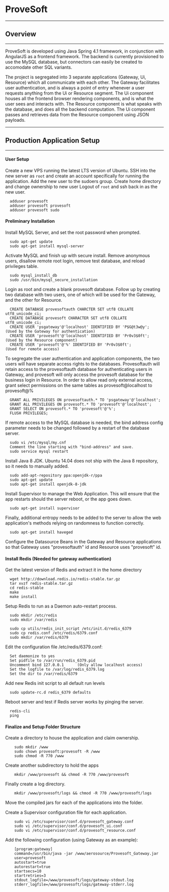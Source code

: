 # ProveSoft

---
## Overview
---
ProveSoft is developed using Java Spring 4.1 framework, in conjunction with AngularJS as a frontend framework. The backend is currently provisioned to use the MySQL database, but connectors can easily be created to accomodate other SQL variants.

The project is segregated into 3 separate applications (Gateway, Ui, Resource) which all communicate with each other. The Gateway facilitates user authentication, and is always a point of entry whenever a user requests anything from the Ui or Resource segment.
The Ui component houses all the frontend browser rendering components, and is what the user sees and interacts with.
The Resource component is what speaks with the database, and does all the backend computation. The Ui component passes and retrieves data from the Resource component using JSON payloads.

---
## Production Application Setup
---
#### User Setup
Create a new VPS running the latest LTS version of Ubuntu.
SSH into the new server as ```root``` and create an account specifically for running the application. 
Add the new user to the sudoers group.
Create home directory and change ownership to new user
Logout of ```root``` and ssh back in as the new user.
```
  adduser provesoft
  adduser provesoft provesoft
  adduser provesoft sudo
```

#### Preliminary Installation
Install MySQL Server, and set the root password when prompted.
```
  sudo apt-get update
  sudo apt-get install mysql-server
```
Activate MySQL and finish up with secure install. Remove anonymous users, disallow remote root login, remove test database, and reload privileges table.
```
  sudo mysql_install_db
  sudo /usr/bin/mysql_secure_installation
```
Login as root and create a blank provesoft database. Follow up by creating two database with two users, one of which will be used for the Gateway, and the other for Resource.
```
  CREATE DATABASE provesoftauth CHARCTER SET utf8 COLLATE utf8_unicode_ci;
  CREATE DATABASE provesoft CHARACTER SET utf8 COLLATE utf8_unicode_ci;
  CREATE USER 'psgateway'@'localhost' IDENTIFIED BY 'P$G@t3w@y';            (Used by the Gateway for authentication)
  CREATE USER 'provesoft'@'localhost' IDENTIFIED BY 'Pr0v3$0ft';            (Used by the Resource component)
  CREATE USER 'provesoft'@'%' IDENTIFIED BY 'Pr0v3$0ft';            	    (Used for remote access)
```
To segregate the user authentication and application components, the two users will have separate access rights to the databases. Provesoftauth will retain access to the provesoftauth database for authenticating users in Gateway, and provesoft will only access the provesoft database for the business login in Resource.
In order to allow read only external access, grant select permissions on the same tables as provesoft@localhost to provesoft@%
```
  GRANT ALL PRIVILEGES ON provesoftauth.* TO 'psgateway'@'localhost';
  GRANT ALL PRIVILEGES ON provesoft.* TO 'provesoft'@'localhost';
  GRANT SELECT ON provesoft.* TO 'provesoft'@'%';
  FLUSH PRIVILEGES;
```

If remote access to the MySQL database is needed, the bind address config parameter needs to be changed followed by a restart of the database server.
```
  sudo vi /etc/mysql/my.cnf
  Comment the line starting with "bind-address" and save.
  sudo service mysql restart
```
Install Java 8 JDK. Ubuntu 14.04 does not ship with the Java 8 repository, so it needs to manually added.
```
  sudo add-apt-repository ppa:openjdk-r/ppa
  sudo apt-get update
  sudo apt-get install openjdk-8-jdk
```
Install Supervisor to manage the Web Application. This will ensure that the app restarts should the server reboot, or the app goes down.
```
  sudo apt-get install supervisor
```
Finally, additional entropy needs to be added to the server to allow the web application's methods relying on randomness to function correctly.
```
  sudo apt-get install haveged
```
Configure the Datasource Beans in the Gateway and Resource applications so that Gateway uses "provesoftauth" id and Resource uses "provesoft" id.

#### Install Redis (Needed for gateway authentication)
Get the latest version of Redis and extract it in the home directory
```
  wget http://download.redis.io/redis-stable.tar.gz
  tar xvzf redis-stable.tar.gz
  cd redis-stable
  make
  make install
```
Setup Redis to run as a Daemon auto-restart process.
```
  sudo mkdir /etc/redis
  sudo mkdir /var/redis
  
  sudo cp utils/redis_init_script /etc/init.d/redis_6379
  sudo cp redis.conf /etc/redis/6379.conf
  sudo mkdir /var/redis/6379
```
Edit the configuration file /etc/redis/6379.conf:
```
  Set daemonize to yes
  Set pidfile to /var/run/redis_6379.pid
  Uncomment bind 127.0.0.1		(Only allow localhost access)
  Set the logfile to /var/log/redis_6379.log
  Set the dir to /var/redis/6379
```
Add new Redis init script to all default run levels
```
  sudo update-rc.d redis_6379 defaults
```
Reboot server and test if Redis server works by pinging the server.
```
  redis-cli
  ping
```

#### Finalize and Setup Folder Structure
Create a directory to house the application and claim ownership.
```
	sudo mkdir /www
	sudo chown provesoft:provesoft -R /www
	sudo chmod -R 770 /www
```
Create another subdirectory to hold the apps
```
	mkdir /www/provesoft && chmod -R 770 /www/provesoft
```
Finally create a log directory.
```
	mkdir /www/provesoft/logs && chmod -R 770 /www/provesoft/logs
```
Move the compiled jars for each of the applications into the folder.

Create a Supervisor configuration file for each application.
```
	sudo vi /etc/supervisor/conf.d/provesoft_gateway.conf
	sudo vi /etc/supervisor/conf.d/provesoft_ui.conf
	sudo vi /etc/supervisor/conf.d/provesoft_resource.conf
```
Add the following configuration (using Gateway as an example):
```
	[program:gateway]
	command=/usr/bin/java -jar /www/aerosource/Provesoft_Gateway.jar
	user=provesoft
	autostart=true
	autorestart=true
	startsecs=10
	startretries=3
	stdout_logfile=/www/provesoft/logs/gateway-stdout.log
	stderr_logfile=/www/provesoft/logs/gateway-stderr.log
```
